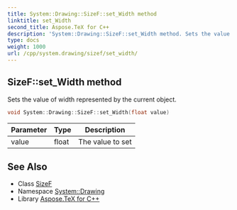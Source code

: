 ```yaml
---
title: System::Drawing::SizeF::set_Width method
linktitle: set_Width
second_title: Aspose.TeX for C++
description: 'System::Drawing::SizeF::set_Width method. Sets the value of width represented by the current object in C++.'
type: docs
weight: 1000
url: /cpp/system.drawing/sizef/set_width/
---
```

## SizeF::set_Width method


Sets the value of width represented by the current object.

```cpp
void System::Drawing::SizeF::set_Width(float value)
```


| Parameter | Type | Description |
| --- | --- | --- |
| value | float | The value to set |

## See Also

* Class [SizeF](../)
* Namespace [System::Drawing](../../)
* Library [Aspose.TeX for C++](../../../)
